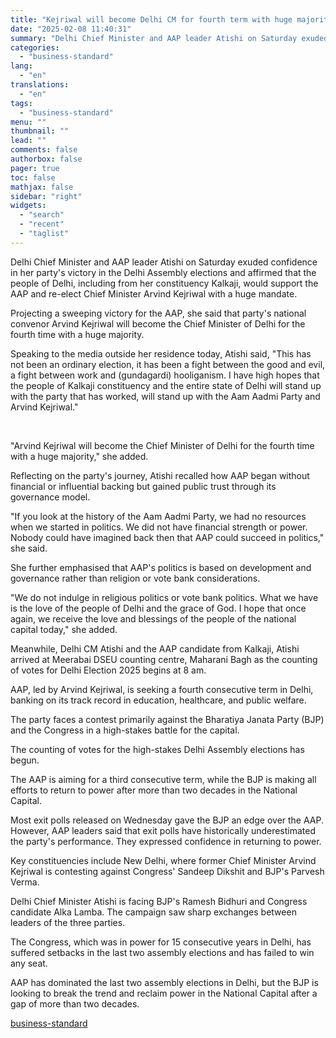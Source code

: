 ```yaml
---
title: "Kejriwal will become Delhi CM for fourth term with huge majority: Atishi"
date: "2025-02-08 11:40:31"
summary: "Delhi Chief Minister and AAP leader Atishi on Saturday exuded confidence in her party's victory in the Delhi Assembly elections and affirmed that the people of Delhi, including from her constituency Kalkaji, would support the AAP and re-elect Chief Minister Arvind Kejriwal with a huge mandate. Projecting a sweeping victory..."
categories:
  - "business-standard"
lang:
  - "en"
translations:
  - "en"
tags:
  - "business-standard"
menu: ""
thumbnail: ""
lead: ""
comments: false
authorbox: false
pager: true
toc: false
mathjax: false
sidebar: "right"
widgets:
  - "search"
  - "recent"
  - "taglist"
---
```


Delhi Chief Minister and AAP leader Atishi on Saturday exuded confidence in her party's victory in the Delhi Assembly elections and affirmed that the people of Delhi, including from her constituency Kalkaji, would support the AAP and re-elect Chief Minister Arvind Kejriwal with a huge mandate.

Projecting a sweeping victory for the AAP, she said that party's national convenor Arvind Kejriwal will become the Chief Minister of Delhi for the fourth time with a huge majority.

Speaking to the media outside her residence today, Atishi said, "This has not been an ordinary election, it has been a fight between the good and evil, a fight between work and (gundagardi) hooliganism. I have high hopes that the people of Kalkaji constituency and the entire state of Delhi will stand up with the party that has worked, will stand up with the Aam Aadmi Party and Arvind Kejriwal."

 

"Arvind Kejriwal will become the Chief Minister of Delhi for the fourth time with a huge majority," she added.

Reflecting on the party's journey, Atishi recalled how AAP began without financial or influential backing but gained public trust through its governance model.

"If you look at the history of the Aam Aadmi Party, we had no resources when we started in politics. We did not have financial strength or power. Nobody could have imagined back then that AAP could succeed in politics," she said.

She further emphasised that AAP's politics is based on development and governance rather than religion or vote bank considerations.

"We do not indulge in religious politics or vote bank politics. What we have is the love of the people of Delhi and the grace of God. I hope that once again, we receive the love and blessings of the people of the national capital today," she added.

Meanwhile, Delhi CM Atishi and the AAP candidate from Kalkaji, Atishi arrived at Meerabai DSEU counting centre, Maharani Bagh as the counting of votes for Delhi Election 2025 begins at 8 am.

AAP, led by Arvind Kejriwal, is seeking a fourth consecutive term in Delhi, banking on its track record in education, healthcare, and public welfare.

The party faces a contest primarily against the Bharatiya Janata Party (BJP) and the Congress in a high-stakes battle for the capital.

The counting of votes for the high-stakes Delhi Assembly elections has begun.

The AAP is aiming for a third consecutive term, while the BJP is making all efforts to return to power after more than two decades in the National Capital.

Most exit polls released on Wednesday gave the BJP an edge over the AAP. However, AAP leaders said that exit polls have historically underestimated the party's performance. They expressed confidence in returning to power.

Key constituencies include New Delhi, where former Chief Minister Arvind Kejriwal is contesting against Congress' Sandeep Dikshit and BJP's Parvesh Verma.

Delhi Chief Minister Atishi is facing BJP's Ramesh Bidhuri and Congress candidate Alka Lamba. The campaign saw sharp exchanges between leaders of the three parties.

The Congress, which was in power for 15 consecutive years in Delhi, has suffered setbacks in the last two assembly elections and has failed to win any seat.

AAP has dominated the last two assembly elections in Delhi, but the BJP is looking to break the trend and reclaim power in the National Capital after a gap of more than two decades.

[business-standard](https://www.business-standard.com/elections/delhi-elections/kejriwal-will-become-delhi-cm-for-fourth-term-with-huge-majority-atishi-125020800115_1.html)
